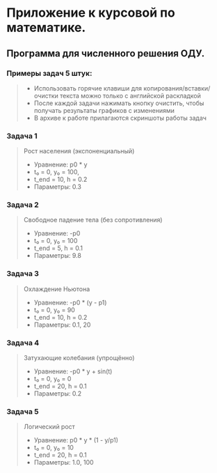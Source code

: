 # Приложение к курсовой по математике.
## Программа для численного решения ОДУ.
### Примеры задач 5 штук:
> - Использовать горячие клавиши для копирования/вставки/очистки текста можно только с английской раскладкой
> - После каждой задачи нажимать кнопку очистить, чтобы получать результаты графиков с изменениями
> - В архиве к работе прилагаются скриншоты работы задач
### Задача 1
> Рост населения (экспоненциальный)
> - Уравнение: p0 * y
> - t₀ = 0, y₀ = 100,
> - t_end = 10, h = 0.2
> - Параметры: 0.3
### Задача 2
> Свободное падение тела (без сопротивления)
>  - Уравнение: -p0
>  - t₀ = 0, y₀ = 100
>  - t_end = 5, h = 0.1
>  - Параметры: 9.8
### Задача 3 
> Охлаждение Ньютона
>  - Уравнение: -p0 * (y - p1)
>  - t₀ = 0, y₀ = 90
>  - t_end = 10, h = 0.2
>  - Параметры: 0.1, 20
### Задача 4
> Затухающие колебания (упрощённо)
> - Уравнение: -p0 * y + sin(t)
> - t₀ = 0, y₀ = 0
> - t_end = 20, h = 0.1
> - Параметры: 0.2
### Задача 5 
> Логический рост
> - Уравнение: p0 * y * (1 - y/p1)
> - t₀ = 0, y₀ = 10
> - t_end = 20, h = 0.1
> - Параметры: 1.0, 100



